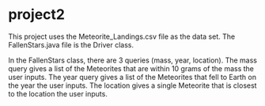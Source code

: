 # project2

This project uses the Meteorite_Landings.csv file as the data set. The FallenStars.java file is the Driver class.

In the FallenStars class, there are 3 queries (mass, year, location). 
The mass query gives a list of the Meteorites that are within 10 grams of the mass the user inputs.
The year query gives a list of the Meteorites that fell to Earth on the year the user inputs.
The location gives a single Meteorite that is closest to the location the user inputs.
